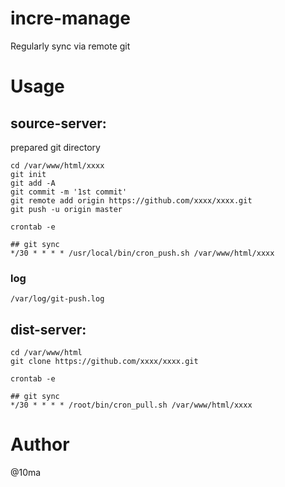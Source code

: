 # incre-manage

Regularly sync via remote git


# Usage

## source-server:

prepared git directory

```
cd /var/www/html/xxxx
git init
git add -A
git commit -m '1st commit'
git remote add origin https://github.com/xxxx/xxxx.git
git push -u origin master
```

```
crontab -e

## git sync
*/30 * * * * /usr/local/bin/cron_push.sh /var/www/html/xxxx
```

### log
`/var/log/git-push.log`

## dist-server:

```
cd /var/www/html
git clone https://github.com/xxxx/xxxx.git
```

```
crontab -e

## git sync
*/30 * * * * /root/bin/cron_pull.sh /var/www/html/xxxx
```

# Author

@10ma
